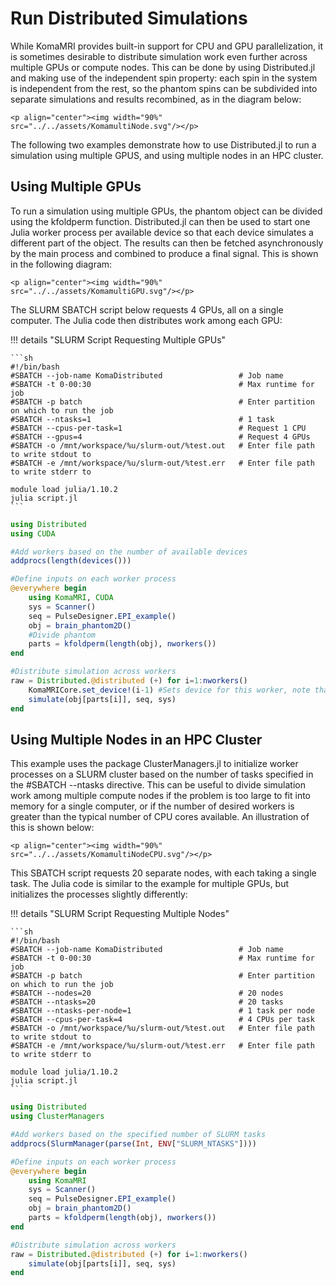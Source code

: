 # Run Distributed Simulations 

While KomaMRI provides built-in support for CPU and GPU parallelization, it is sometimes desirable to distribute simulation work even further across multiple GPUs or compute nodes. This can be done by using Distributed.jl and making use of the independent spin property: each spin in the system is independent from the rest, so the phantom spins can be subdivided into separate simulations and results recombined, as in the diagram below:

```@raw html
<p align="center"><img width="90%" src="../../assets/KomamultiNode.svg"/></p>
```

The following two examples demonstrate how to use Distributed.jl to run a simulation using multiple GPUS, and using multiple nodes in an HPC cluster.

## Using Multiple GPUs

To run a simulation using multiple GPUs, the phantom object can be divided using the kfoldperm function. Distributed.jl can then be used to start one Julia worker process per available device so that each device simulates a different part of the object. The results can then be fetched asynchronously by the main process and combined to produce a final signal. This is shown in the following diagram: 

```@raw html
<p align="center"><img width="90%" src="../../assets/KomamultiGPU.svg"/></p>
```

The SLURM SBATCH script below requests 4 GPUs, all on a single computer. The Julia code then distributes work among each GPU:

!!! details "SLURM Script Requesting Multiple GPUs"

    ```sh
    #!/bin/bash
    #SBATCH --job-name KomaDistributed                 # Job name
    #SBATCH -t 0-00:30                                 # Max runtime for job
    #SBATCH -p batch                                   # Enter partition on which to run the job
    #SBATCH --ntasks=1                                 # 1 task
    #SBATCH --cpus-per-task=1                          # Request 1 CPU
    #SBATCH --gpus=4                                   # Request 4 GPUs
    #SBATCH -o /mnt/workspace/%u/slurm-out/%test.out   # Enter file path to write stdout to
    #SBATCH -e /mnt/workspace/%u/slurm-out/%test.err   # Enter file path to write stderr to

    module load julia/1.10.2
    julia script.jl
    ```

```julia
using Distributed
using CUDA

#Add workers based on the number of available devices
addprocs(length(devices()))

#Define inputs on each worker process
@everywhere begin
    using KomaMRI, CUDA
    sys = Scanner()
    seq = PulseDesigner.EPI_example()
    obj = brain_phantom2D()
    #Divide phantom
    parts = kfoldperm(length(obj), nworkers())
end

#Distribute simulation across workers
raw = Distributed.@distributed (+) for i=1:nworkers()
    KomaMRICore.set_device!(i-1) #Sets device for this worker, note that CUDA devices are indexed from 0
    simulate(obj[parts[i]], seq, sys)
end
```

## Using Multiple Nodes in an HPC Cluster

This example uses the package ClusterManagers.jl to initialize worker processes on a SLURM cluster based on the number of tasks specified in the #SBATCH --ntasks directive. This can be useful to divide simulation work among multiple compute nodes if the problem is too large to fit into memory for a single computer, or if the number of desired workers is greater than the typical number of CPU cores available. An illustration of this is shown below:

```@raw html
<p align="center"><img width="90%" src="../../assets/KomamultiNodeCPU.svg"/></p>
```

This SBATCH script requests 20 separate nodes, with each taking a single task. The Julia code is similar to the example for multiple GPUs, but initializes the processes slightly differently:

!!! details "SLURM Script Requesting Multiple Nodes"

    ```sh
    #!/bin/bash
    #SBATCH --job-name KomaDistributed                 # Job name
    #SBATCH -t 0-00:30                                 # Max runtime for job
    #SBATCH -p batch                                   # Enter partition on which to run the job
    #SBATCH --nodes=20                                 # 20 nodes
    #SBATCH --ntasks=20                                # 20 tasks
    #SBATCH --ntasks-per-node=1                        # 1 task per node
    #SBATCH --cpus-per-task=4                          # 4 CPUs per task
    #SBATCH -o /mnt/workspace/%u/slurm-out/%test.out   # Enter file path to write stdout to
    #SBATCH -e /mnt/workspace/%u/slurm-out/%test.err   # Enter file path to write stderr to

    module load julia/1.10.2
    julia script.jl
    ```

```julia
using Distributed
using ClusterManagers

#Add workers based on the specified number of SLURM tasks
addprocs(SlurmManager(parse(Int, ENV["SLURM_NTASKS"])))

#Define inputs on each worker process
@everywhere begin
    using KomaMRI
    sys = Scanner()
    seq = PulseDesigner.EPI_example()
    obj = brain_phantom2D()
    parts = kfoldperm(length(obj), nworkers())
end

#Distribute simulation across workers
raw = Distributed.@distributed (+) for i=1:nworkers()
    simulate(obj[parts[i]], seq, sys)
end
```

